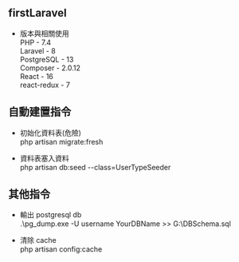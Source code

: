 ## firstLaravel

-   版本與相關使用  
    PHP - 7.4  
    Laravel - 8  
    PostgreSQL - 13  
    Composer - 2.0.12  
    React - 16  
    react-redux - 7

## 自動建置指令

-   初始化資料表(危險)  
    php artisan migrate:fresh

-   資料表塞入資料  
    php artisan db:seed --class=UserTypeSeeder

## 其他指令

-   輸出 postgresql db  
    .\pg_dump.exe -U username YourDBName >> G:\DBSchema.sql

-   清除 cache  
    php artisan config:cache
